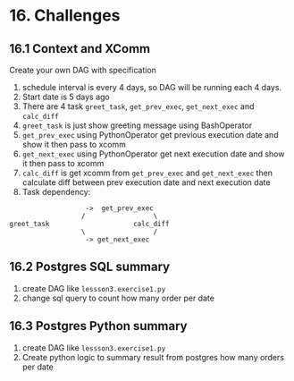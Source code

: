 # 16. Challenges

## 16.1 Context and XComm

Create your own DAG with specification

1. schedule interval is every 4 days, so DAG will be running each 4 days.
2. Start date is 5 days ago
3. There are 4 task `greet_task`, `get_prev_exec`, `get_next_exec` and `calc_diff`
4. `greet_task` is just show greeting message using BashOperator
5. `get_prev_exec` using PythonOperator get previous execution date and show it then pass to xcomm
6. `get_next_exec` using PythonOperator get next execution date and show it then pass to xcomm
7. `calc_diff` is get xcomm from `get_prev_exec` and `get_next_exec` then calculate diff between prev execution date and next execution date
8. Task dependency:

```
                   ->  get_prev_exec
                  /                 \
greet_task                     calc_diff
                  \                 /
                   -> get_next_exec
```

## 16.2 Postgres SQL summary

1. create DAG like `lessson3.exercise1.py`
2. change sql query to count how many order per date

## 16.3 Postgres Python summary

1. create DAG like `lessson3.exercise1.py`
2. Create python logic to summary result from postgres how many orders per date
